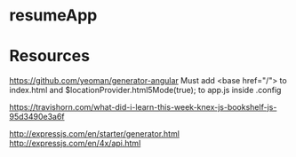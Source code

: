 # resumeApp
# Resources
https://github.com/yeoman/generator-angular
    Must add &lt;base href="/"&gt; to index.html and $locationProvider.html5Mode(true); to app.js inside .config

https://travishorn.com/what-did-i-learn-this-week-knex-js-bookshelf-js-95d3490e3a6f

http://expressjs.com/en/starter/generator.html
http://expressjs.com/en/4x/api.html